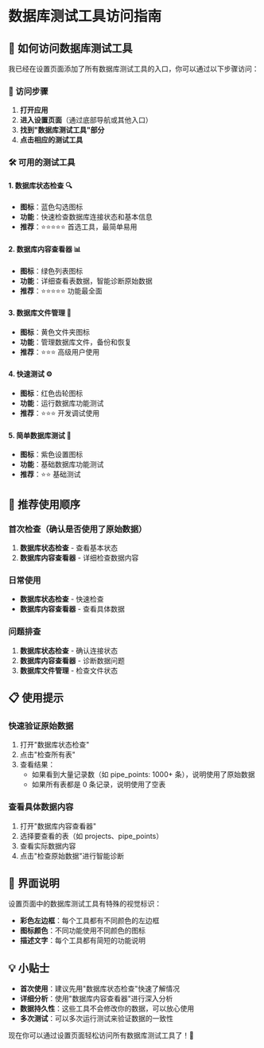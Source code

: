 # 数据库测试工具访问指南

## 🎯 如何访问数据库测试工具

我已经在设置页面添加了所有数据库测试工具的入口，你可以通过以下步骤访问：

### 📱 访问步骤

1. **打开应用**
2. **进入设置页面**（通过底部导航或其他入口）
3. **找到"数据库测试工具"部分**
4. **点击相应的测试工具**

### 🛠️ 可用的测试工具

#### 1. 数据库状态检查 🔍
- **图标**：蓝色勾选图标
- **功能**：快速检查数据库连接状态和基本信息
- **推荐**：⭐⭐⭐⭐⭐ 首选工具，最简单易用

#### 2. 数据库内容查看器 📊
- **图标**：绿色列表图标
- **功能**：详细查看表数据，智能诊断原始数据
- **推荐**：⭐⭐⭐⭐⭐ 功能最全面

#### 3. 数据库文件管理 📁
- **图标**：黄色文件夹图标
- **功能**：管理数据库文件，备份和恢复
- **推荐**：⭐⭐⭐ 高级用户使用

#### 4. 快速测试 ⚙️
- **图标**：红色齿轮图标
- **功能**：运行数据库功能测试
- **推荐**：⭐⭐⭐ 开发调试使用

#### 5. 简单数据库测试 🔧
- **图标**：紫色设置图标
- **功能**：基础数据库功能测试
- **推荐**：⭐⭐ 基础测试

## 🚀 推荐使用顺序

### 首次检查（确认是否使用了原始数据）
1. **数据库状态检查** - 查看基本状态
2. **数据库内容查看器** - 详细检查数据内容

### 日常使用
- **数据库状态检查** - 快速检查
- **数据库内容查看器** - 查看具体数据

### 问题排查
1. **数据库状态检查** - 确认连接状态
2. **数据库内容查看器** - 诊断数据问题
3. **数据库文件管理** - 检查文件状态

## 📋 使用提示

### 快速验证原始数据
1. 打开"数据库状态检查"
2. 点击"检查所有表"
3. 查看结果：
   - 如果看到大量记录数（如 pipe_points: 1000+ 条），说明使用了原始数据
   - 如果所有表都是 0 条记录，说明使用了空表

### 查看具体数据内容
1. 打开"数据库内容查看器"
2. 选择要查看的表（如 projects、pipe_points）
3. 查看实际数据内容
4. 点击"检查原始数据"进行智能诊断

## 🎨 界面说明

设置页面中的数据库测试工具有特殊的视觉标识：
- **彩色左边框**：每个工具都有不同颜色的左边框
- **图标颜色**：不同功能使用不同颜色的图标
- **描述文字**：每个工具都有简短的功能说明

## 💡 小贴士

- **首次使用**：建议先用"数据库状态检查"快速了解情况
- **详细分析**：使用"数据库内容查看器"进行深入分析
- **数据持久性**：这些工具不会修改你的数据，可以放心使用
- **多次测试**：可以多次运行测试来验证数据的一致性

现在你可以通过设置页面轻松访问所有数据库测试工具了！🎉